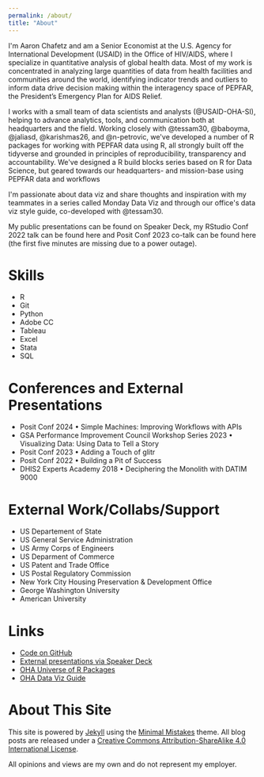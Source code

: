 ```yaml
---
permalink: /about/
title: "About"
---
```


I'm Aaron Chafetz and am a Senior Economist at the U.S. Agency for International Development (USAID) in the Office of HIV/AIDS, where I specialize in quantitative analysis of global health data. Most of my work is concentrated in analyzing large quantities of data from health facilities and communities around the world, identifying indicator trends and outliers to inform data drive decision making within the interagency space of PEPFAR, the President’s Emergency Plan for AIDS Relief.

I works with a small team of data scientists and analysts (@USAID-OHA-SI), helping to advance analytics, tools, and communication both at headquarters and the field. Working closely with @tessam30, @baboyma, @jaliasd, @karishmas26, and @n-petrovic, we've developed a number of R packages for working with PEPFAR data using R, all strongly built off the tidyverse and grounded in principles of reproducibility, transparency and accountability. We've designed a R build blocks series based on R for Data Science, but geared towards our headquarters- and mission-base using PEPFAR data and workflows

I'm passionate about data viz and share thoughts and inspiration with my teammates in a series called Monday Data Viz and through our office's data viz style guide, co-developed with @tessam30.

My public presentations can be found on Speaker Deck, my RStudio Conf 2022 talk can be found here and Posit Conf 2023 co-talk can be found here (the first five minutes are missing due to a power outage). 

Skills
===
* R
* Git
* Python
* Adobe CC
* Tableau
* Excel
* Stata
* SQL

Conferences and External Presentations
===

* Posit Conf 2024 • Simple Machines: Improving Workflows with APIs
* GSA Performance Improvement Council Workshop Series 2023 • Visualizing Data: Using Data to Tell a Story
* Posit Conf 2023 • Adding a Touch of glitr
* Posit Conf 2022 • Building a Pit of Success
* DHIS2 Experts Academy 2018 • Deciphering the Monolith with DATIM 9000

External Work/Collabs/Support
===

* US Departement of State
* US General Service Administration
* US Army Corps of Engineers
* US Deparment of Commerce
* US Patent and Trade Office
* US Postal Regulatory Commission
* New York City Housing  Preservation & Development Office
* George Washington University
* American University

Links
=====

* [Code on GitHub](https://github.com/achafetz)
* [External presentations via Speaker Deck](https://speakerdeck.com/achafetz)
* [OHA Universe of R Packages](https://usaid-oha-si.r-universe.dev/packages)
* [OHA Data Viz Guide](https://issuu.com/achafetz/docs/oha_styleguide)


About This Site
=========

This site is powered by [Jekyll](http://jekyllrb.com/) using the [Minimal Mistakes](http://mademistakes.com/minimal-mistakes/) theme. All blog posts are released under a [Creative Commons Attribution-ShareAlike 4.0 International License](http://creativecommons.org/licenses/by-sa/4.0/).

All opinions and views are my own and do not represent my employer.